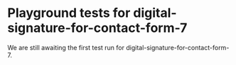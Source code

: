 # Playground tests for digital-signature-for-contact-form-7
We are still awaiting the first test run for digital-signature-for-contact-form-7.
